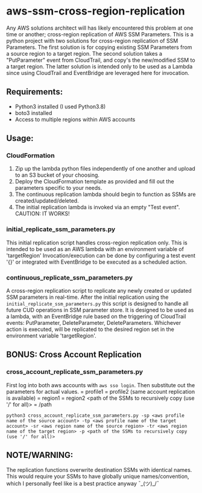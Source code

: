 # aws-ssm-cross-region-replication
Any AWS solutions architect will has likely encountered this problem at one time or another; cross-region replication of
AWS SSM Parameters. This is a python project with two solutions for cross-region replication of SSM Parameters. The 
first solution is for copying existing SSM Parameters from a source region to a target region. The second solution takes
a "PutParameter" event from CloudTrail, and copy's the new/modified SSM to a target region. The latter solution is 
intended only to be used as a Lambda since using CloudTrail and EventBridge are leveraged here for invocation.

## Requirements:
- Python3 installed (I used Python3.8)
- boto3 installed
- Access to multiple regions within AWS accounts

## Usage:

### CloudFormation
1. Zip up the lambda python files independently of one another and upload to an S3 bucket of your choosing.
2. Deploy the CloudFormation template as provided and fill out the parameters specific to your needs.
3. The continuous replication lambda should begin to function as SSMs are created/updated/deleted.
4. The initial replication lambda is invoked via an empty "Test event". CAUTION: IT WORKS!

### initial_replicate_ssm_parameters.py
This initial replication script handles cross-region replication only. This is intended to be used as an AWS lambda with
an environment variable of 'targetRegion' Invocation/execution can be done by configuring a test event '{}' or 
integrated with EventBridge to be executed as a scheduled action.

### continuous_replicate_ssm_parameters.py
A cross-region replication script to replicate any newly created or updated SSM parameters in real-time. After the 
initial replication using the `initial_replicate_ssm_parameters.py` this script is designed to handle all future CUD 
operations in SSM parameter store. It is designed to be used as a lambda, with an EventBridge rule based on the 
triggering of CloudTrail events: PutParameter, DeleteParameter, DeleteParameters. Whichever action is executed, will be 
replicated to the desired region set in the environment variable 'targetRegion'.

## BONUS: Cross Account Replication
### cross_account_replicate_ssm_parameters.py
First log into both aws accounts with `aws sso login`. Then substitute out the parameters for actual values.
<aws profile name of the source account> = profile1
<aws profile name of the target account> = profile2 (same account replication is available)
<aws region name of the source region> = region1
<aws region name of the target region> = region2
<path of the SSMs to recursively copy (use '/' for all)> = /path
```
python3 cross_account_replicate_ssm_parameters.py -sp <aws profile name of the source account> -tp <aws profile name of the target account> -sr <aws region name of the source region> -tr <aws region name of the target region> -p <path of the SSMs to recursively copy (use '/' for all)>
```

## NOTE/WARNING:
The replication functions overwrite destination SSMs with identical names. This would require your SSMs to have globally
unique names/convention, which I personally feel like is a best practice anyway ¯\_(ツ)_/¯
